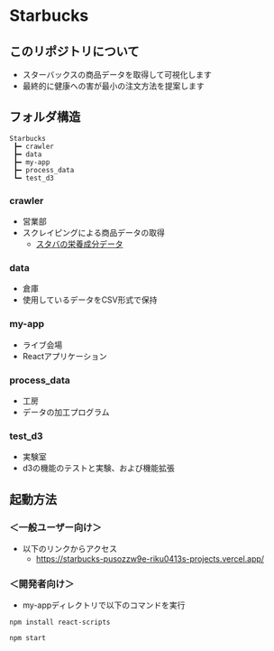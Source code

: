 # Starbucks

## このリポジトリについて

- スターバックスの商品データを取得して可視化します
- 最終的に健康への害が最小の注文方法を提案します

## フォルダ構造

```
Starbucks
 ┣━ crawler
 ┣━ data
 ┣━ my-app
 ┣━ process_data
 ┗━ test_d3
```

### crawler

- 営業部
- スクレイピングによる商品データの取得
  - [スタバの栄養成分データ](https://product.starbucks.co.jp/allergy/nutrient/)

### data

- 倉庫
- 使用しているデータをCSV形式で保持

### my-app

- ライブ会場
- Reactアプリケーション

### process_data

- 工房
- データの加工プログラム

### test_d3

- 実験室
- d3の機能のテストと実験、および機能拡張

## 起動方法

### ＜一般ユーザー向け＞

- 以下のリンクからアクセス
  - https://starbucks-pusozzw9e-riku0413s-projects.vercel.app/

### ＜開発者向け＞

- my-appディレクトリで以下のコマンドを実行

```
npm install react-scripts
```

```
npm start
```
